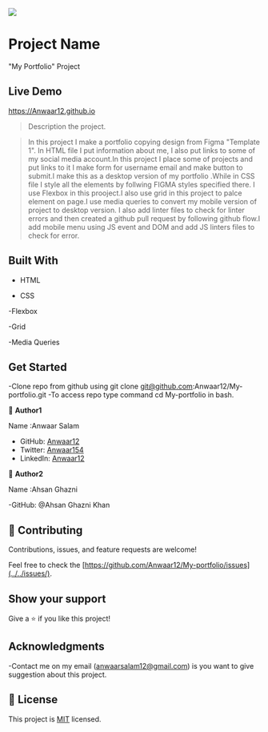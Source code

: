 ![](https://img.shields.io/badge/Microverse-blueviolet)

# Project Name

"My Portfolio" Project

## Live Demo

https://Anwaar12.github.io

> Description the project.

> In this project I make a portfolio copying design from Figma "Template 1". In HTML file I put information about me, I also put links to some of my social media account.In this project I place some of projects and put links to it I make form for username email and make button to submit.I make this as a desktop version of my portfolio .While in CSS file I style all the elements by follwing FIGMA styles specified there. I use Flexbox in this prooject.I also use grid in this project to palce element on page.I use media queries to convert my mobile version of project to desktop version. I also add linter files to check for linter errors and then created a github pull request by following github flow.I add mobile menu using JS event and DOM and add JS linters files to check for error.

## Built With

- HTML

- CSS

-Flexbox

-Grid

-Media Queries

## Get Started

-Clone repo from github using git clone git@github.com:Anwaar12/My-portfolio.git
-To access repo type command cd My-portfolio in bash.

👤 **Author1**

Name :Anwaar Salam

- GitHub: [Anwaar12](https://github.com/Anwaar12)
- Twitter: [Anwaar154](https://twitter.com/Anwaar154)
- LinkedIn: [Anwaar12](https://www.linkedin.com/in/anwaar-salam-61a3821b0/)

👤 **Author2**

Name :Ahsan Ghazni

-GitHub: @Ahsan Ghazni Khan

## 🤝 Contributing

Contributions, issues, and feature requests are welcome!

Feel free to check the [https://github.com/Anwaar12/My-portfolio/issues](../../issues/).

## Show your support

Give a ⭐️ if you like this project!

## Acknowledgments

-Contact me on my email (anwaarsalam12@gmail.com) is you want to give suggestion about this project.

## 📝 License

This project is [MIT](https://choosealicense.com/licenses/mit/) licensed.
